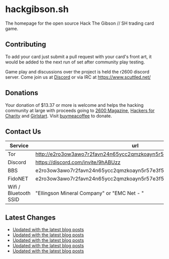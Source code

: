 # hackgibson.sh
The homepage for the open source Hack The Gibson // SH trading card game.


## Contributing

To add your card just submit a pull request with your card's front art, it would be added to the next run of set after community play testing.

Game play and discussions over the project is held the r2600 discord server. Come join us at [Discord](https://discord.com/invite/9hABUzz) or via IRC at https://www.scuttled.net/


## Donations

Your donation of $13.37 or more is welcome and helps the hacking community at large with proceeds going to [2600 Magazine](https://2600.com/), [Hackers for Charity](https://hackersforcharity.org) and [Girlstart](https://girlstart.org).  Visit [buymeacoffee](https://www.buymeacoffee.com/hackgibson.sh) to donate.


## Contact Us

Service | url
-|-
Tor | http://e2ro3ow3awo7r2favn24n65ycc2qmzkoayn5r57e3f56nvjwdcgg32ad.onion
Discord | https://discord.com/invite/9hABUzz
BBS | e2ro3ow3awo7r2favn24n65ycc2qmzkoayn5r57e3f56nvjwdcgg32ad.onion:23
FidoNET | e2ro3ow3awo7r2favn24n65ycc2qmzkoayn5r57e3f56nvjwdcgg32ad.onion:24554
Wifi / Bluetooth SSID | "Ellingson Mineral Company" or "EMC Net - <fidonet address>"

## Latest Changes
<!-- BLOG-POST-LIST:START -->
- [Updated with the latest blog posts](https://github.com/DFW2600/hackgibson.sh/commit/dcb7d2f71d183d7ac959e200ac8e18dcc95a5327)
- [Updated with the latest blog posts](https://github.com/DFW2600/hackgibson.sh/commit/4cea108d068f3243a7f2032b276b3b2c64c6986f)
- [Updated with the latest blog posts](https://github.com/DFW2600/hackgibson.sh/commit/96740ca47744b18bd6bf46eb4aab94dafdb5d042)
- [Updated with the latest blog posts](https://github.com/DFW2600/hackgibson.sh/commit/c304662696668294a5856c888a3393c9cbdc377a)
- [Updated with the latest blog posts](https://github.com/DFW2600/hackgibson.sh/commit/f44ef9055f0b42e9c30826eeb2a28d181b4b4c11)
<!-- BLOG-POST-LIST:END -->
